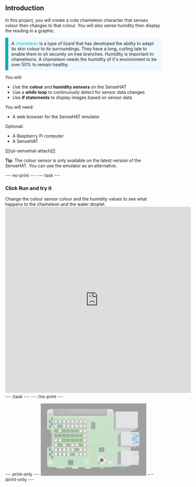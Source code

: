 ## Introduction

In this project, you will create a cute chameleon character that senses colour then changes to that colour. You will also sense humdity then display the reading in a graphic.

<p style="border-left: solid; border-width:10px; border-color: #0faeb0; background-color: aliceblue; padding: 10px;">
A <span style="color: #0faeb0">chameleon</span> is a type of lizard that has developed the ability to adapt its skin colour to its surroundings. They  have a long, curling tale to enable them to sit securely on tree branches. Humidity is important to chameleons. A chameleon needs the humidity of it's environment to be over 50% to remain healthy. 
</p>

You will:
+ Use the **colour** and **humidity sensors** on the SenseHAT
+ Use a **while loop** to continuously detect for sensor data changes
+ Use **if statements** to display images based on sensor data

You will need:
+ A web browser for the SenseHAT emulator

Optional:
+ A Raspberry Pi computer
+ A SenseHAT

[[[rpi-sensehat-attach]]]

**Tip**: The colour sensor is only available on the latest version of the SenseHAT. You can use the emulator as an alternative. 

--- no-print ---
--- task ---
### Click Run and try it
<div style="display: flex; flex-wrap: wrap">
<div style="flex-basis: 175px; flex-grow: 1">  
Change the colour sensor colour and the humidity values to see what happens to the chameleon and the water droplet.

</div>
</div>
<div class="trinket">
<iframe src="https://trinket.io/embed/python/c387d50d68?outputOnly=true&runOption=run" width="600" height="600" frameborder="0" marginwidth="0" marginheight="0" allowfullscreen></iframe>
</div>
--- /task ---
--- /no-print ---

--- print-only ---
![Completed project](images/solution.PNG)
--- /print-only ---
